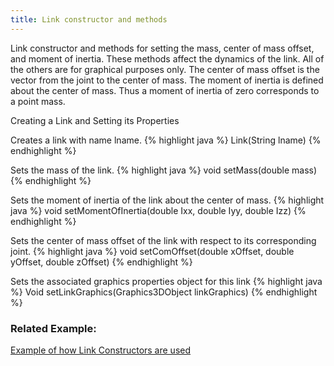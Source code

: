 ```yaml
---
title: Link constructor and methods
---
```


Link constructor and methods for setting the mass, center of mass offset, and moment of inertia. 
These methods affect the dynamics of the link. All of the others are for graphical purposes only. The center of mass offset is the vector from the joint to the center of mass. 
The moment of inertia is defined about the center of mass. Thus a moment of inertia of zero corresponds to a point mass.

Creating a Link and Setting its Properties

Creates a link with name lname.
{% highlight java %} 
Link(String lname) 
{% endhighlight %}

Sets the mass of the link.
{% highlight java %}
void setMass(double mass)
{% endhighlight %}

Sets the moment of inertia of the link about the center of mass.
{% highlight java %}
void setMomentOfInertia(double Ixx, double Iyy, double Izz)
{% endhighlight %}

Sets the center of mass offset of the link with respect to its corresponding joint.
{% highlight java %}
void setComOffset(double xOffset, double yOffset, double zOffset)
{% endhighlight %}

Sets the associated graphics properties object for this link
{% highlight java %}
Void setLinkGraphics(Graphics3DObject linkGraphics)
{% endhighlight %}

### Related Example:
[Example of how Link Constructors are used]

[Example of how Link Constructors are used]: /documentation/20-scs/00-tutorials/05-creating-links
